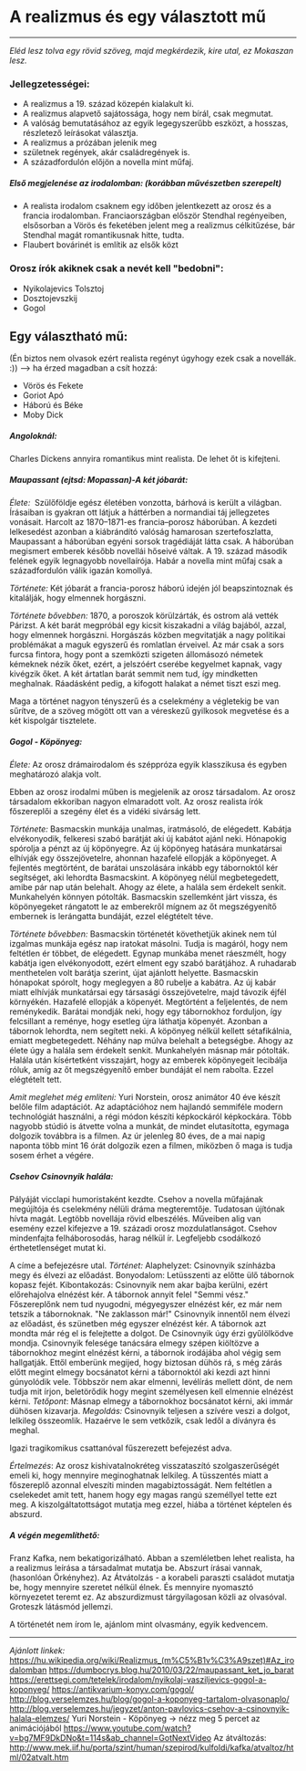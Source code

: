 # A realizmus és egy választott mű
---
*Eléd lesz tolva egy rövid szöveg, majd megkérdezik, kire utal, ez Mokaszan lesz.*

### Jellegzetességei:
- A realizmus a 19. század közepén kialakult ki. 
- A realizmus alapvető sajátossága, hogy nem bírál, csak megmutat.
- A valóság bemutatásához az egyik legegyszerűbb eszközt, a hosszas, részletező leírásokat választja.
- A realizmus a prózában jelenik meg
- születnek regények, akár családregények is.
- A századfordulón előjön a novella mint műfaj.

##### Első megjelenése az irodalomban: (korábban művészetben szerepelt)
- A realista irodalom csaknem egy időben jelentkezett az orosz és a francia irodalomban. 
Franciaországban először Stendhal regényeiben, elsősorban a Vörös és feketében jelent meg a realizmus célkitűzése, bár Stendhal magát romantikusnak hitte, tudta.
- Flaubert bovárinét is említik az elsők közt

### Orosz írók akiknek csak a nevét kell "bedobni":
- Nyikolajevics Tolsztoj
- Dosztojevszkij
- Gogol

## Egy választható mű:
(Én biztos nem olvasok ezért realista regényt úgyhogy ezek csak a novellák. :)) --> ha érzed magadban a csít hozzá: 
- Vörös és Fekete
- Goriot Apó
- Háború és Béke
- Moby Dick

##### Angoloknál: 
Charles Dickens annyira romantikus mint realista. De lehet őt is kifejteni. 

##### Maupassant (ejtsd: Mopassan)-A két jóbarát: 
*Élete:* 
Szülőföldje egész életében vonzotta, bárhová is került a világban. Írásaiban is gyakran ott látjuk a háttérben a normandiai táj jellegzetes vonásait. Harcolt az 1870–1871-es francia–porosz háborúban. A kezdeti lelkesedést azonban a kiábrándító valóság hamarosan szertefoszlatta, Maupassant a háborúban egyéni sorsok tragédiáját látta csak. A háborúban megismert emberek később novellái hőseivé váltak.
A 19. század második felének egyik legnagyobb novellaírója. Habár a novella mint műfaj csak a századfordulón válik igazán komollyá.

*Története:*
Két jóbarát a francia-porosz háború idején jól beapszintoznak és kitalálják, hogy elmennek horgászni. 

*Története bővebben:*
1870, a poroszok körülzárták, és ostrom alá vették Párizst. A két barát megpróbál egy kicsit kiszakadni a világ bajából, azzal, hogy elmennek horgászni. Horgászás közben megvitatják a nagy politikai problémákat a maguk egyszerű és romlatlan érveivel. Az már csak a sors furcsa fintora, hogy pont a szemközti szigeten állomásozó németek kémeknek nézik őket, ezért, a jelszóért cserébe kegyelmet kapnak, vagy kivégzik őket. A két ártatlan barát semmit nem tud, így mindketten meghalnak. Ráadásként pedig, a kifogott halakat a német tiszt eszi meg.

Maga a történet nagyon tényszerű és a cselekmény a végletekig be van sűrítve, de a szöveg mögött ott van a véreskezű gyilkosok megvetése és a két kispolgár tisztelete.

##### Gogol - Köpönyeg:
*Élete:* 
Az orosz drámairodalom és széppróza egyik klasszikusa és egyben meghatározó alakja volt.

Ebben az orosz irodalmi műben is megjelenik az orosz társadalom. Az orosz társadalom ekkoriban nagyon elmaradott volt. Az orosz realista írók főszereplői a szegény élet és a vidéki sivárság lett. 

*Története:*
Basmacskin munkája unalmas, iratmásoló, de elégedett. Kabátja elvékonyodik, felkeresi szabó barátját aki új kabátot ajánl neki. Hónapokig spórolja a pénzt az új köpönyegre. Az új köpönyeg hatására munkatársai elhívják egy összejövetelre, ahonnan hazafelé ellopják a köpönyeget. A fejlentés megtörtént, de barátai unszolására inkább egy tábornoktól kér segítséget, aki lehordta Basmacskint. A köpönyeg nélül megbetegedett, amibe pár nap után belehalt. Ahogy az élete, a halála sem érdekelt senkit. Munkahelyén könnyen pótolták. Basmacskin szellemként járt vissza, és köpönyegeket rángatott le az emberekről mígnem az őt megszégyenítő embernek is lerángatta bundáját, ezzel elégtételt téve.

*Története bővebben:*
Basmacskin történetét követhetjük akinek nem túl izgalmas munkája egész nap iratokat másolni. Tudja is magáról, hogy nem feltétlen ér többet, de elégedett. Egynap munkába menet ráeszmélt, hogy kabátja igen elvékonyodott, ezért elment egy szabó barátjához. A ruhadarab menthetelen volt barátja szerint, újat ajánlott helyette. Basmacskin hónapokat spórolt, hogy meglegyen a 80 rubelje a kabátra. Az új kabár miatt elhívják munkatársai egy társasági összejövetelre, majd távozik éjfél környékén. Hazafelé ellopják a köpenyét. Megtörtént a feljelentés, de nem reménykedik. Barátai mondják neki, hogy egy tábornokhoz forduljon, így felcsillant a reménye, hogy esetleg újra láthatja köpenyét. Azonban a tábornok lehordta, nem segített neki. A köpönyeg nélkül kellett sétafikálnia, emiatt megbetegedett. Néhány nap múlva belehalt a betegségbe. Ahogy az élete úgy a halála sem érdekelt senkit. Munkahelyén másnap már pótolták. Halála után kísértetként visszajárt, hogy az emberek köpönyegeit lecibálja róluk, amíg az őt megszégyenítő ember bundáját el nem rabolta. Ezzel elégtételt tett.     

*Amit meglehet még említeni:*
Yuri Norstein, orosz animátor 40 éve készít belőle film adaptációt. Az adaptációhoz nem hajlandó semmiféle modern technológiát használni, a régi módon készíti képkockáról képkockára. Több nagyobb stúdió is átvette volna a munkát, de mindet elutasította, egymaga dolgozik továbbra is a filmen. Az úr jelenleg 80 éves, de a mai napig naponta több mint 16 órát dolgozik ezen a filmen, miközben ő maga is tudja sosem érhet a végére. 

##### Csehov Csinovnyik halála:
Pályáját vicclapi humoristaként kezdte. Csehov a novella műfajának megújítója és cselekmény nélüli dráma megteremtője. Tudatosan újítónak hívta magát. Legtöbb novellája rövid elbeszélés. Műveiben alig van esemény ezzel kifejezve a 19. századi orosz mozdulatlanságot. 
Csehov mindenfajta felháborosodás, harag nélkül ír. Legfeljebb csodálkozó érthetetlenséget mutat ki.

A címe a befejezésre utal. 
*Történet:*
Alaphelyzet:
Csinovnyik színházba megy és élvezi az előadást. 
Bonyodalom:
Letüsszenti az előtte ülő tábornok kopasz fejét. 
Kibontakozás:
Csinovnyik nem akar bajba kerülni, ezért előrehajolva elnézést kér. A tábornok annyit felel "Semmi vész."
Főszereplőnk nem tud nyugodni, mégyegyszer elnézést kér, ez már nem tetszik a tábornoknak. "Ne zaklasson már!"
Csinovnyik innentől nem élvezi az előadást, és szünetben még egyszer elnézést kér. A tábornok azt mondta már rég el is felejtette a dolgot. De Csinovnyik úgy érzi gyűlölködve mondja. 
Csinovnyik felesége tanácsára elmegy szépen kiöltözve a tábornokhoz megint elnézést kérni, a tábornok irodájába ahol végig sem hallgatják. 
Ettől emberünk megijed, hogy biztosan dühös rá, s még zárás előtt megint elmegy bocsánatot kérni a tábornoktól aki kezdi azt hinni gúnyolódik vele. 
Többször nem akar elmenni, levélírás mellett dönt, de nem tudja mit írjon, beletörődik hogy megint személyesen kell elmennie elnézést kérni. 
*Tetőpont*:
Másnap elmegy a tábornokhoz bocsánatot kérni, aki immár dühösen kizavarja. 
*Megoldás:*
Csinovnyik teljesen a szívére veszi a dolgot, lelkileg összeomlik. Hazaérve le sem vetkőzik, csak ledől a díványra és meghal.

Igazi tragikomikus csattanóval fűszerezett befejezést adva. 

*Értelmezés*:
	Az orosz kishivatalnokréteg visszataszító szolgaszerűségét emeli ki, hogy mennyire meginoghatnak lelkileg. A tüsszentés miatt a főszereplő azonnal elveszíti minden magabiztosságát. Nem feltétlen a cselekedet amit tett, hanem hogy egy magas rangú személlyel tette ezt meg. A kiszolgáltatottságot mutatja meg ezzel, hiába a történet képtelen és abszurd. 

##### A végén megemlíthető:
Franz Kafka, nem bekatigorizálható. Abban a szemléletben lehet realista, ha a realizmus leírása a társadalmat mutatja be. Abszurt írásai vannak, (hasonlóan Örkényhez). Az Átvátolzás - a korabeli paraszti családot mutatja be, hogy mennyire szeretet nélkül élnek. És mennyire nyomasztó környezetet teremt ez. 
Az abszurdizmust tárgyilagosan közli az olvasóval. Groteszk látásmód jellemzi. 

A történetét nem írom le, ajánlom mint olvasmány, egyik kedvencem. 

---
*Ajánlott linkek:*
https://hu.wikipedia.org/wiki/Realizmus_(m%C5%B1v%C3%A9szet)#Az_irodalomban
https://dumbocrys.blog.hu/2010/03/22/maupassant_ket_jo_barat
https://erettsegi.com/tetelek/irodalom/nyikolaj-vasziljevics-gogol-a-koponyeg/
https://antikvarium-konyv.com/gogol/
http://blog.verselemzes.hu/blog/gogol-a-koponyeg-tartalom-olvasonaplo/
http://blog.verselemzes.hu/jegyzet/anton-pavlovics-csehov-a-csinovnyik-halala-elemzes/
Yuri Norstein - Köpönyeg -> nézz meg 5 percet az animációjából
https://www.youtube.com/watch?v=bg7MF9DkDNo&t=114s&ab_channel=GotNextVideo
Az átváltozás:
http://www.mek.iif.hu/porta/szint/human/szepirod/kulfoldi/kafka/atvaltoz/html/02atvalt.htm
